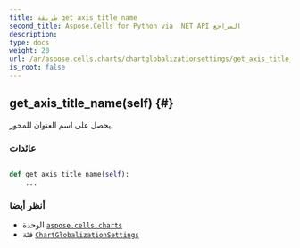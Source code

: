 ```yaml
---
title: طريقة get_axis_title_name
second_title: Aspose.Cells for Python via .NET API المراجع
description:
type: docs
weight: 20
url: /ar/aspose.cells.charts/chartglobalizationsettings/get_axis_title_name/
is_root: false
---
```

##  get_axis_title_name(self) {#}
يحصل على اسم العنوان للمحور.


###  عائدات




```python

def get_axis_title_name(self):
    ...
```





###  أنظر أيضا
* الوحدة [`aspose.cells.charts`](../../)
* فئة [`ChartGlobalizationSettings`](/cells/python-net/ar/aspose.cells.charts/chartglobalizationsettings)
